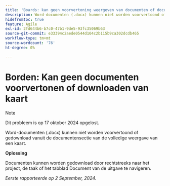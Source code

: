 ```yaml
---
title: 'Boards: kan geen voorvertoning weergeven van documenten of documenten downloaden van de kaart'
description: Word-documenten (.docx) kunnen niet worden voorvertoond of gedownload vanuit de documentensectie van de gedetailleerde kaartweergave.
hidefromtoc: true
feature: Agile
exl-id: 2fd644b6-b7c0-47b1-9de5-93fc35069b63
source-git-commit: e33394c2aede0544d104c2b115b9ca302dcdb465
workflow-type: tm+mt
source-wordcount: '76'
ht-degree: 0%

---
```


# Borden: Kan geen documenten voorvertonen of downloaden van kaart

>[!NOTE]
>
>Dit probleem is op 17 oktober 2024 opgelost.

Word-documenten (.docx) kunnen niet worden voorvertoond of gedownload vanuit de documentensectie van de volledige weergave van een kaart.

**Oplossing**

Documenten kunnen worden gedownload door rechtstreeks naar het project, de taak of het tabblad Document van de uitgave te navigeren.

_Eerste rapporteerde op 2 September, 2024._

